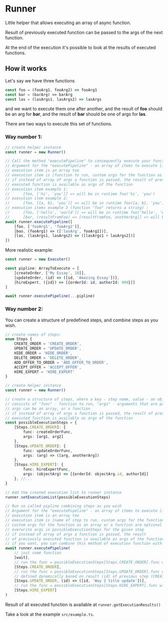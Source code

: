 # Runner

Little helper that allows executing an array of async function.  

Result of previously executed function can be passed to the args of the next function.  

At the end of the execution it's possible to look at the results of executed functions.

## How it works

Let's say we have three functions
```typescript
const foo = (fooArg1, fooArg2) => fooArg1
const bar = (barArg) => barArg
const las = (lasArgs1, lasArgs2) => lasArgs
```
and we want to execute them one after another, 
and the result of **foo** should be an arg for **bar**,
and the result of **bar** should be one of args for **las**.

There are two ways to execute this set of functions.
### Way number 1:
```typescript
// create helper instance
const runner = new Runner()

// Call the method "executePipeline" to consequently execute your functions
// Argument for the "executePipeline" - an array of items to execute [item1, itme2, ...]
// execution item is an array too
// execution item is [function to run, custom args for the function as an array or a function]
// if instead of array of args a function is passed, the result of previously 
// executed function is available as args of the function
// execution item example 1: 
//      [foo, ['hi', 'you']] => will be in runtime foo('hi', 'you')
// execution item example 2: 
//      [foo, [{a, b}, 'you']] => will be in runtime foo({a, b}, 'you')
// execution items example 3 (function "foo" returns a string) : 
//      [foo, ['hello', 'world']] => will be in runtime foo('hello', 'world')
//      [bar, (resultFromFoo) => [resultFromFoo, anotherArg]] => will be in runtime bar(resultFromFoo, anotherArg)
await runner.executePipeline([
    [foo, ['fooArg1', 'fooArg2']],
    [boo, (fooArg1) => (['lasArg', fooArg1])],
    [las, (lasArgs1, lasArgs2) => ([lasArgs1 + lasArgs2])]
])
```
More realistic example:
```typescript
const runner = new Executer()

const pipline: ArrayToExecute = [
    [createOrder, ['My Essay', 10]],
    [updateOrder, (id) => ([id, 'Amazing Essay'])],
    [hireExpert, ({id}) => [{orderId: id, authorId: 999}]]
]

await runner.executePipeline(...pipline)
```

### Way number 2:

You can create a structure of predefined steps, and combine steps as you wish.  
```typescript
// create names of steps:
enum Steps {
    CREATE_ORDER = 'CREATE_ORDER',
    UPDATE_ORDER = 'UPDATE_ORDER',
    HIDE_ORDER = 'HIDE_ORDER',
    DELETE_ORDER = 'DELETE_ORDER',
    ADD_OFFER_TO_ORDER = 'ADD_OFFER_TO_ORDER',
    ACCEPT_OFFER = 'ACCEPT_OFFER',
    HIRE_EXPERT = 'HIRE_EXPERT'
}

// create helper instance
const runner = new Runner()

// create a structure of steps, where a key - step name, value - an object that
// consists of "func" - function to run, "args" - arguments that are passed to func
// args can be an array, or a function
// if instead of array of args a function is passed, the result of previously 
// executed function is available as args of the function
const possibleExecutionSteps = {
    [Steps.CREATE_ORDER]: {
        func: createOrderFunc,
        args: [arg1, arg2]
    },
    [Steps.UPDATE_ORDER]: {
        func: updateOrderFunc,
        args: (arg) => ([arg, anotherArg])
    },
    [Steps.HIRE_EXPERT]: {
        func: hireExpertFunc,
        args: (objectArg) => [{orderId: objectArg.id, authorId}]
    }, //...
}

// Add the created execution list to runner instance
runner.setExecutionList(possibleExecutionSteps)

// Run so called pipline combining steps as you wish
// Argument for the "executePipeline" - an array of items to execute [item1, itme2, ...]
// execution item is an array too
// execution item is [name of step to run, custom args for the function as an array or a function]
// custom args for the function as an array or a function are optional and just 
// overwrite args in possibleExecutionSteps for the given step
// if instead of array of args a function is passed, the result 
// of previously executed function is available as args of the function
// if you want, you can combine this method of execution function with the "way number 1"
await runner.executePipeline(
    // just some function
    [wait],
    // run the func = possibleExecutionSteps[Steps.CREATE_ORDER].func with args = possibleExecutionSteps[Steps.CREATE_ORDER].args
    [Steps.CREATE_ORDER],
    // run the func = possibleExecutionSteps[Steps.UPDATE_ORDER].func with args = (id, 'Way 2 title update') 
    // defined dynamically based on result (id) of previous step (CREATE_ORDER)
    [Steps.UPDATE_ORDER, (id) => ([id, 'Way 2 title update'])],
    // run the func = possibleExecutionSteps[Steps.HIRE_EXPERT].func with args = possibleExecutionSteps[Steps.HIRE_EXPERT].args
    [Steps.HIRE_EXPERT]  
)
```

Result of all executed function is available at `runner.getExecutionResults()`

Take a look at the example `src/example.ts`.